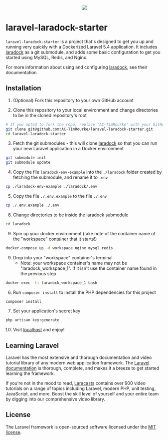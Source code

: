 <p align="center"><img src="https://laravel.com/assets/img/components/logo-laravel.svg"></p>

# laravel-laradock-starter

`laravel-laradock-starter` is a project that's designed to get you up and running very quickly with a Dockerized Laravel 5.4 application. It includes [laradock](https://laradock.io) as a git submodule, and adds some basic configuration to get you started using MySQL, Redis, and Nginx.

For more information about using and configuring [laradock](https://laradock.io), see their documentation.

## Installation

1. (Optional) Fork this repository to your own GitHub account

2. Clone this repository to your local environment and change directories to be in the cloned repository's root

```bash
# If you opted to fork the repo, replace "AC-TimRourke" with your GitHub username
git clone git@github.com:AC-TimRourke/laravel-laradock-starter.git
cd laravel-laradock-starter
```

3. Fetch the git submodules - this will clone [laradock](https://laradock.io) so that you can run your new Laravel application in a Docker environment

```bash
git submodule init
git submodule update
```

4. Copy the file `laradock-env-example` into the `./laradock` folder created by fetching the submodule, and rename it to `.env`

```bash
cp ./laradock-env-example ./laradock/.env
```

5. Copy the file `./.env.example` to the file `./.env`

```bash
cp ./.env.example ./.env
```

8. Change directories to be inside the laradock submodule

```bash
cd laradock
```


9. Spin up your docker environment (take note of the container name of the "workspace" container that it starts!)


```bash
docker-compose up -d workspace nginx mysql redis
```

9. Drop into your "workspace" container's terminal
    * Note: your workspace container's name may not be "laradock_workspace_1". If it isn't use the container name 
            found in the previous step 

```bash
docker exec -ti laradock_workspace_1 bash
```

6. Run `composer install` to install the PHP dependencies for this project

```bash
composer install
```

7. Set your application's secret key

```bash
php artisan key:generate
```


10. Visit [localhost](http://localhost) and enjoy!

## Learning Laravel

Laravel has the most extensive and thorough documentation and video tutorial library of any modern web application framework. The [Laravel documentation](https://laravel.com/docs) is thorough, complete, and makes it a breeze to get started learning the framework.

If you're not in the mood to read, [Laracasts](https://laracasts.com) contains over 900 video tutorials on a range of topics including Laravel, modern PHP, unit testing, JavaScript, and more. Boost the skill level of yourself and your entire team by digging into our comprehensive video library.

## License

The Laravel framework is open-sourced software licensed under the [MIT license](http://opensource.org/licenses/MIT).
